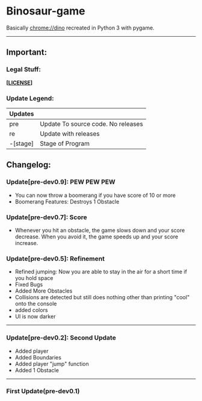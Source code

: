 # Binosaur-game
Basically [chrome://dino](chrome://dino) recreated in Python 3 with pygame.
_____
## Important:
### Legal Stuff:
**[[LICENSE](../master/LICENSE)]**
### Update Legend:
|Updates |                                    |
|--------|------------------------------------|
|pre     | Update To source code. No releases |
|re      | Update with releases               |
|-[stage]| Stage of Program                   |

## Changelog:
### Update[pre-dev0.9]: PEW PEW PEW
- You can now throw a boomerang if you have score of 10 or more
- Boomerang Features:
      Destroys 1 Obstacle

### Update[pre-dev0.7]: Score
- Whenever you hit an obstacle, the game slows down and your score decrease. When you avoid it, the game speeds up and your score increase.

### Update[pre-dev0.5]: Refinement
- Refined jumping:
      Now you are able to stay in the air for a short time if you hold space
- Fixed Bugs
- Added More Obstacles
- Collisions are detected but still does nothing other than printing "cool" onto the console
- added colors
- UI is now darker
___
### Update[pre-dev0.2]: Second Update
- Added player
- Added Boundaries
- Added player "jump" function
- Added 1 Obstacle
___
### First Update(pre-dev0.1)
